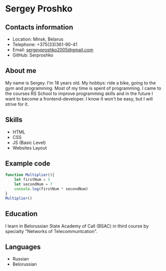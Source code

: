 # Sergey Proshko
## Contacts information
* Location: Minsk, Belarus
* Telephone: +375(33)361-90-41
* Email: sergeyproshko2005@gmail.com
* GitHub: Serproshko
## About me
My name is Sergey. I'm 18 years old. My hobbys: ride a bike, going to the gym and programming.
Most of my time is spent of programming. I came to the courses RS School to improve programming skills
and in the future I want to become a frontend-developer. I know it won't be easy, but I will strive for it.
## Skills
* HTML
* CSS
* JS (Basic Level)
* Websites Layout
## Example code
```javascript
function Multiplier(){
    let firstNum = 5
    let secondNum = 7
    console.log(firstNum * secondNum)
}
Multiplier()
```
## Education
I learn in Belorussian State Academy of Call (BSAC) in third course by specialty 
"Networks of Telecommuntcation".
## Languages 
* Russian
* Belorussian